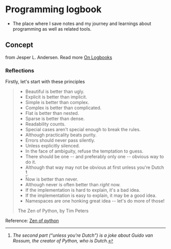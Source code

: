 # Programming logbook

* The place where I save notes and my journey and learnings about programming as well as related tools.

## Concept

from Jesper L. Andersen. Read more [On Logbooks](https://medium.com/@jlouis666/on-logbooks-e2380ab2f8f0#.2rox21s7w)


### Reflections
Firstly, let's start with these principles

> - Beautiful is better than ugly.
> - Explicit is better than implicit.
> - Simple is better than complex.
> - Complex is better than complicated.
> - Flat is better than nested.
> - Sparse is better than dense.
> - Readability counts.
> - Special cases aren't special enough to break the rules.
> - Although practicality beats purity.
> - Errors should never pass silently.
> - Unless explicitly silenced.
> - In the face of ambiguity, refuse the temptation to guess.
> - There should be one -- and preferably only one -- obvious way to do it.
> - Although that way may not be obvious at first unless you're Dutch [^1].
> - Now is better than never.
> - Although never is often better than *right* now.
> - If the implementation is hard to explain, it's a bad idea.
> - If the implementation is easy to explain, it may be a good idea.
> - Namespaces are one honking great idea -- let's do more of those!
> 
> The Zen of Python, by Tim Peters

[^1]: _The second part (“unless you're Dutch”) is a joke about Guido van Rossum, the creator of Python, who is Dutch._

Reference: [Zen of python](https://pythonacademy.com.br/zen-of-python)